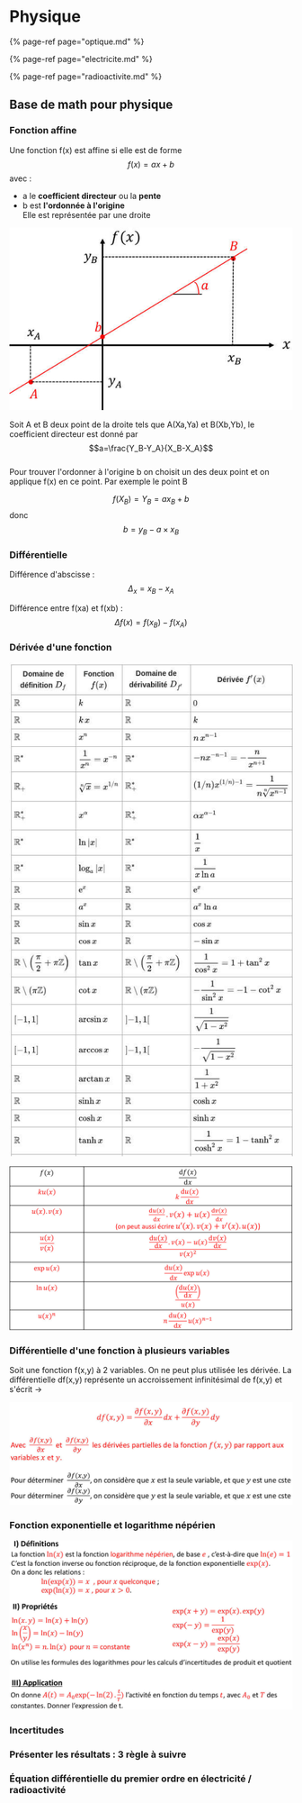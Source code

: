 # Physique

{% page-ref page="optique.md" %}

{% page-ref page="electricite.md" %}

{% page-ref page="radioactivite.md" %}

## Base de math pour physique

### Fonction affine

Une fonction f\(x\) est affine si elle est de forme $$f(x)= ax+b$$ avec :  
- a le **coefficient directeur** ou la **pente**  
- b est **l'ordonnée à l'origine**  
Elle est représentée par une droite

![](../../.gitbook/assets/fonctione_affine.jpg)

Soit A et B deux point de la droite tels que A\(Xa,Ya\) et B\(Xb,Yb\), le coefficient directeur est donné par  
$$a=\frac{Y_B-Y_A}{X_B-X_A}$$  
Pour trouver l'ordonner à l'origine b on choisit un des deux point et on applique f\(x\) en ce point. Par exemple le point B

$$f(X_B)=Y_B=ax_B+b$$ donc $$b=y_B-a\times x_B$$

### Différentielle

Différence d'abscisse : $$\Delta_x=x_B-x_A$$

Différence entre f\(xa\) et f\(xb\) : $$\Delta f(x)= f(x_B)-f(x_A)$$

### Dérivée d'une fonction

![](../../.gitbook/assets/derivee_1.jpg)

![](../../.gitbook/assets/derivee2.jpg)

### Différentielle d'une fonction à plusieurs variables

Soit une fonction f\(x,y\) à 2 variables. On ne peut plus utilisée les dérivée. La différentielle df\(x,y\) représente un accroissement infinitésimal de f\(x,y\) et s'écrit -&gt;

![](../../.gitbook/assets/dif_plusieurs_variable.jpg)

### Fonction exponentielle et logarithme népérien

![](../../.gitbook/assets/fonction_ln_exp.jpg)

### Incertitudes

### Présenter les résultats : 3 règle à suivre

### Équation différentielle du premier ordre en électricité / radioactivité

